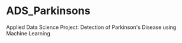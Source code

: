 # ADS_Parkinsons
Applied Data Science Project: Detection of Parkinson's Disease using Machine Learning

